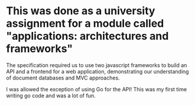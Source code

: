 # This was done as a university assignment for a module called "applications: architectures and frameworks"
The specification required us to use two javascript frameworks to build an API and a frontend for a web application, demonstrating our understanding of document databases and MVC approaches.

I was allowed the exception of using Go for the API! This was my first time writing go code and was a lot of fun.
